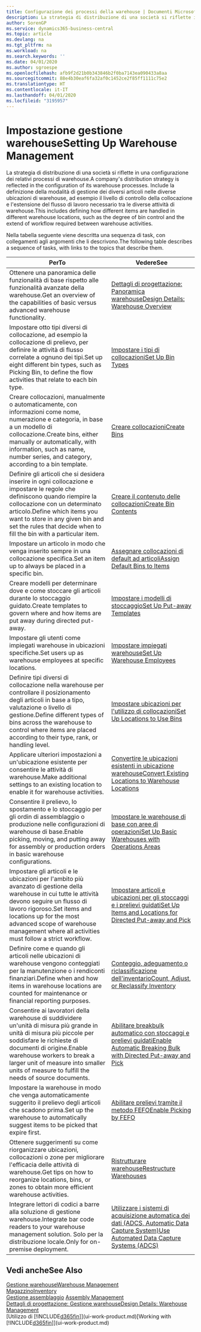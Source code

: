 ```yaml
---
title: Configurazione dei processi della warehouse | Documenti Microsoft
description: La strategia di distribuzione di una società si riflette in una configurazione dei relativi processi di warehouse. Include la definizione della modalità di gestione dei diversi articoli nelle diverse ubicazioni di warehouse, ad esempio il livello di controllo della collocazione e l'estensione del flusso di lavoro necessario tra le diverse attività di warehouse.
author: SorenGP
ms.service: dynamics365-business-central
ms.topic: article
ms.devlang: na
ms.tgt_pltfrm: na
ms.workload: na
ms.search.keywords: ''
ms.date: 04/01/2020
ms.author: sgroespe
ms.openlocfilehash: afb9f2d21b0b343846b2f0ba7143ea090433a8aa
ms.sourcegitcommit: 88e4b30eaf6fa32af0c1452ce2f85ff1111c75e2
ms.translationtype: HT
ms.contentlocale: it-IT
ms.lasthandoff: 04/01/2020
ms.locfileid: "3195957"
---
```

# <a name="setting-up-warehouse-management"></a><span data-ttu-id="68ce0-104">Impostazione gestione warehouse</span><span class="sxs-lookup"><span data-stu-id="68ce0-104">Setting Up Warehouse Management</span></span>
<span data-ttu-id="68ce0-105">La strategia di distribuzione di una società si riflette in una configurazione dei relativi processi di warehouse.</span><span class="sxs-lookup"><span data-stu-id="68ce0-105">A company's distribution strategy is reflected in the configuration of its warehouse processes.</span></span> <span data-ttu-id="68ce0-106">Include la definizione della modalità di gestione dei diversi articoli nelle diverse ubicazioni di warehouse, ad esempio il livello di controllo della collocazione e l'estensione del flusso di lavoro necessario tra le diverse attività di warehouse.</span><span class="sxs-lookup"><span data-stu-id="68ce0-106">This includes defining how different items are handled in different warehouse locations, such as the degree of bin control and the extend of workflow required between warehouse activities.</span></span>  

 <span data-ttu-id="68ce0-107">Nella tabella seguente viene descritta una sequenza di task, con collegamenti agli argomenti che li descrivono.</span><span class="sxs-lookup"><span data-stu-id="68ce0-107">The following table describes a sequence of tasks, with links to the topics that describe them.</span></span>   

|<span data-ttu-id="68ce0-108">**Per**</span><span class="sxs-lookup"><span data-stu-id="68ce0-108">**To**</span></span>|<span data-ttu-id="68ce0-109">**Vedere**</span><span class="sxs-lookup"><span data-stu-id="68ce0-109">**See**</span></span>|  
|------------|-------------|  
|<span data-ttu-id="68ce0-110">Ottenere una panoramica delle funzionalità di base rispetto alle funzionalità avanzate della warehouse.</span><span class="sxs-lookup"><span data-stu-id="68ce0-110">Get an overview of the capabilities of basic versus advanced warehouse functionality.</span></span>|[<span data-ttu-id="68ce0-111">Dettagli di progettazione: Panoramica warehouse</span><span class="sxs-lookup"><span data-stu-id="68ce0-111">Design Details: Warehouse Overview</span></span>](design-details-warehouse-overview.md)|  
|<span data-ttu-id="68ce0-112">Impostare otto tipi diversi di collocazione, ad esempio la collocazione di prelievo, per definire le attività di flusso correlate a ognuno dei tipi.</span><span class="sxs-lookup"><span data-stu-id="68ce0-112">Set up eight different bin types, such as Picking Bin, to define the flow activities that relate to each bin type.</span></span>|[<span data-ttu-id="68ce0-113">Impostare i tipi di collocazioni</span><span class="sxs-lookup"><span data-stu-id="68ce0-113">Set Up Bin Types</span></span>](warehouse-how-to-set-up-bin-types.md)|  
|<span data-ttu-id="68ce0-114">Creare collocazioni, manualmente o automaticamente, con informazioni come nome, numerazione e categoria, in base a un modello di collocazione.</span><span class="sxs-lookup"><span data-stu-id="68ce0-114">Create bins, either manually or automatically, with information, such as name, number series, and category, according to a bin template.</span></span>|[<span data-ttu-id="68ce0-115">Creare collocazioni</span><span class="sxs-lookup"><span data-stu-id="68ce0-115">Create Bins</span></span>](warehouse-how-to-create-individual-bins.md)|  
|<span data-ttu-id="68ce0-116">Definire gli articoli che si desidera inserire in ogni collocazione e impostare le regole che definiscono quando riempire la collocazione con un determinato articolo.</span><span class="sxs-lookup"><span data-stu-id="68ce0-116">Define which items you want to store in any given bin and set the rules that decide when to fill the bin with a particular item.</span></span>|[<span data-ttu-id="68ce0-117">Creare il contenuto delle collocazioni</span><span class="sxs-lookup"><span data-stu-id="68ce0-117">Create Bin Contents</span></span>](warehouse-how-to-set-up-bin-contents.md)|  
|<span data-ttu-id="68ce0-118">Impostare un articolo in modo che venga inserito sempre in una collocazione specifica.</span><span class="sxs-lookup"><span data-stu-id="68ce0-118">Set an item up to always be placed in a specific bin.</span></span>|[<span data-ttu-id="68ce0-119">Assegnare collocazioni di default ad articoli</span><span class="sxs-lookup"><span data-stu-id="68ce0-119">Assign Default Bins to Items</span></span>](warehouse-how-to-assign-default-bins-to-items.md)|
|<span data-ttu-id="68ce0-120">Creare modelli per determinare dove e come stoccare gli articoli durante lo stoccaggio guidato.</span><span class="sxs-lookup"><span data-stu-id="68ce0-120">Create templates to govern where and how items are put away during directed put-away.</span></span>|[<span data-ttu-id="68ce0-121">Impostare i modelli di stoccaggio</span><span class="sxs-lookup"><span data-stu-id="68ce0-121">Set Up Put-away Templates</span></span>](warehouse-how-to-set-up-put-away-templates.md)|
|<span data-ttu-id="68ce0-122">Impostare gli utenti come impiegati warehouse in ubicazioni specifiche.</span><span class="sxs-lookup"><span data-stu-id="68ce0-122">Set users up as warehouse employees at specific locations.</span></span>|[<span data-ttu-id="68ce0-123">Impostare impiegati warehouse</span><span class="sxs-lookup"><span data-stu-id="68ce0-123">Set Up Warehouse Employees</span></span>](warehouse-how-to-set-up-warehouse-employees.md)|
|<span data-ttu-id="68ce0-124">Definire tipi diversi di collocazione nella warehouse per controllare il posizionamento degli articoli in base a tipo, valutazione o livello di gestione.</span><span class="sxs-lookup"><span data-stu-id="68ce0-124">Define different types of bins across the warehouse to control where items are placed according to their type, rank, or handling level.</span></span>|[<span data-ttu-id="68ce0-125">Impostare ubicazioni per l'utilizzo di collocazioni</span><span class="sxs-lookup"><span data-stu-id="68ce0-125">Set Up Locations to Use Bins</span></span>](warehouse-how-to-set-up-locations-to-use-bins.md)|
|<span data-ttu-id="68ce0-126">Applicare ulteriori impostazioni a un'ubicazione esistente per consentire le attività di warehouse.</span><span class="sxs-lookup"><span data-stu-id="68ce0-126">Make additional settings to an existing location to enable it for warehouse activities.</span></span>|[<span data-ttu-id="68ce0-127">Convertire le ubicazioni esistenti in ubicazione warehouse</span><span class="sxs-lookup"><span data-stu-id="68ce0-127">Convert Existing Locations to Warehouse Locations</span></span>](warehouse-how-to-convert-existing-locations-to-warehouse-locations.md)|
|<span data-ttu-id="68ce0-128">Consentire il prelievo, lo spostamento e lo stoccaggio per gli ordin di assemblaggio o produzione nelle configurazioni di warehouse di base.</span><span class="sxs-lookup"><span data-stu-id="68ce0-128">Enable picking, moving, and putting away for assembly or production orders in basic warehouse configurations.</span></span>|[<span data-ttu-id="68ce0-129">Impostare le warehouse di base con aree di operazioni</span><span class="sxs-lookup"><span data-stu-id="68ce0-129">Set Up Basic Warehouses with Operations Areas</span></span>](warehouse-how-to-set-up-basic-warehouses-with-operations-areas.md)|  
|<span data-ttu-id="68ce0-130">Impostare gli articoli e le ubicazioni per l'ambito più avanzato di gestione della warehouse in cui tutte le attività devono seguire un flusso di lavoro rigoroso.</span><span class="sxs-lookup"><span data-stu-id="68ce0-130">Set items and locations up for the most advanced scope of warehouse management where all activities must follow a strict workflow.</span></span>|[<span data-ttu-id="68ce0-131">Impostare articoli e ubicazioni per gli stoccaggi e i prelievi guidati</span><span class="sxs-lookup"><span data-stu-id="68ce0-131">Set Up Items and Locations for Directed Put-away and Pick</span></span>](warehouse-how-to-set-up-items-for-directed-put-away-and-pick.md)|  
|<span data-ttu-id="68ce0-132">Definire come e quando gli articoli nelle ubicazioni di warehouse vengono conteggiati per la manutenzione o i rendiconti finanziari.</span><span class="sxs-lookup"><span data-stu-id="68ce0-132">Define when and how items in warehouse locations are counted for maintenance or financial reporting purposes.</span></span>|[<span data-ttu-id="68ce0-133">Conteggio, adeguamento o riclassificazione dell'inventario</span><span class="sxs-lookup"><span data-stu-id="68ce0-133">Count, Adjust, or Reclassify Inventory</span></span>](inventory-how-count-adjust-reclassify.md)|
|<span data-ttu-id="68ce0-134">Consentire ai lavoratori della warehouse di suddividere un'unità di misura più grande in unità di misura più piccole per soddisfare le richieste di documenti di origine.</span><span class="sxs-lookup"><span data-stu-id="68ce0-134">Enable warehouse workers to break a larger unit of measure into smaller units of measure to fulfill the needs of source documents.</span></span>|[<span data-ttu-id="68ce0-135">Abilitare breakbulk automatico con stoccaggi e prelievi guidati</span><span class="sxs-lookup"><span data-stu-id="68ce0-135">Enable Automatic Breaking Bulk with Directed Put-away and Pick</span></span>](warehouse-enable-automatic-breaking-bulk-with-directed-put-away-and-pick.md)|  
|<span data-ttu-id="68ce0-136">Impostare la warehouse in modo che venga automaticamente suggerito il prelievo degli articoli che scadono prima.</span><span class="sxs-lookup"><span data-stu-id="68ce0-136">Set up the warehouse to automatically suggest items to be picked that expire first.</span></span>|[<span data-ttu-id="68ce0-137">Abilitare prelievi tramite il metodo FEFO</span><span class="sxs-lookup"><span data-stu-id="68ce0-137">Enable Picking by FEFO</span></span>](warehouse-picking-by-fefo.md)|
|<span data-ttu-id="68ce0-138">Ottenere suggerimenti su come riorganizzare ubicazioni, collocazioni o zone per migliorare l'efficacia delle attività di warehouse.</span><span class="sxs-lookup"><span data-stu-id="68ce0-138">Get tips on how to reorganize locations, bins, or zones to obtain more efficient warehouse activities.</span></span>|[<span data-ttu-id="68ce0-139">Ristrutturare warehouse</span><span class="sxs-lookup"><span data-stu-id="68ce0-139">Restructure Warehouses</span></span>](warehouse-how-to-restructure-warehouses.md)|
|<span data-ttu-id="68ce0-140">Integrare lettori di codici a barre alla soluzione di gestione warehouse.</span><span class="sxs-lookup"><span data-stu-id="68ce0-140">Integrate bar code readers to your warehouse management solution.</span></span> <span data-ttu-id="68ce0-141">Solo per la distribuzione locale.</span><span class="sxs-lookup"><span data-stu-id="68ce0-141">Only for on-premise deployment.</span></span>|[<span data-ttu-id="68ce0-142">Utilizzare i sistemi di acquisizione automatica dei dati (ADCS, Automatic Data Capture System)</span><span class="sxs-lookup"><span data-stu-id="68ce0-142">Use Automated Data Capture Systems (ADCS)</span></span>](warehouse-use-automated-data-capture-systems-adcs.md)|

## <a name="see-also"></a><span data-ttu-id="68ce0-143">Vedi anche</span><span class="sxs-lookup"><span data-stu-id="68ce0-143">See Also</span></span>  
[<span data-ttu-id="68ce0-144">Gestione warehouse</span><span class="sxs-lookup"><span data-stu-id="68ce0-144">Warehouse Management</span></span>](warehouse-manage-warehouse.md)  
[<span data-ttu-id="68ce0-145">Magazzino</span><span class="sxs-lookup"><span data-stu-id="68ce0-145">Inventory</span></span>](inventory-manage-inventory.md)  
<span data-ttu-id="68ce0-146">[Gestione assemblaggio](assembly-assemble-items.md)  </span><span class="sxs-lookup"><span data-stu-id="68ce0-146">[Assembly Management](assembly-assemble-items.md)  </span></span>  
[<span data-ttu-id="68ce0-147">Dettagli di progettazione: Gestione warehouse</span><span class="sxs-lookup"><span data-stu-id="68ce0-147">Design Details: Warehouse Management</span></span>](design-details-warehouse-management.md)  
<span data-ttu-id="68ce0-148">[Utilizzo di [!INCLUDE[d365fin](includes/d365fin_md.md)]](ui-work-product.md)</span><span class="sxs-lookup"><span data-stu-id="68ce0-148">[Working with [!INCLUDE[d365fin](includes/d365fin_md.md)]](ui-work-product.md)</span></span>
